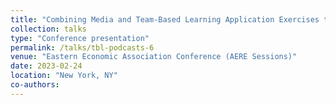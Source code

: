 ```yaml
---
title: "Combining Media and Team-Based Learning Application Exercises to Engage Students in Environmental Economics Courses"
collection: talks
type: "Conference presentation"
permalink: /talks/tbl-podcasts-6
venue: "Eastern Economic Association Conference (AERE Sessions)"
date: 2023-02-24
location: "New York, NY"
co-authors: 
---
```


<!-- Google tag (gtag.js) -->
<script async src="https://www.googletagmanager.com/gtag/js?id=G-Q95WSVMDNZ"></script>
<script>
  window.dataLayer = window.dataLayer || [];
  function gtag(){dataLayer.push(arguments);}
  gtag('js', new Date());

  gtag('config', 'G-Q95WSVMDNZ');
</script>